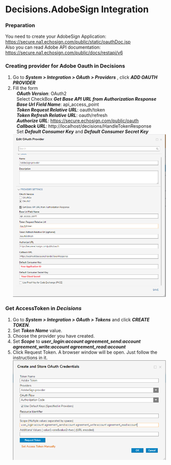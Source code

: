 # Decisions.AdobeSign Integration

### Preparation
You need to create your AdobeSign Application:
 https://secure.na1.echosign.com/public/static/oauthDoc.jsp
<br/>Also you can read Adobe API documentation:
https://secure.na1.echosign.com/public/docs/restapi/v6

### Creating provider for Adobe Oauth in Decisions
1. Go to ***System > Integration > OAuth > Providers***   ,  click ***ADD OAUTH PROVIDER***
  2. Fill the form<br />
&nbsp;&nbsp;   ***OAuth Version***: OAuth2 <br />
&nbsp;&nbsp;   Select CheckBox ***Get Base API URL from Authorization Response*** <br />
&nbsp;&nbsp;   ***Base Url Field Name***: api_access_point <br />
&nbsp;&nbsp;   ***Token Request Relative URL***: oauth/token <br />
&nbsp;&nbsp;   ***Token Refresh Relative URL***: oauth/refresh <br />
&nbsp;&nbsp;   ***Authorize URL***: https://secure.echosign.com/public/oauth <br />
&nbsp;&nbsp;   ***Callback URL***: http://localhost/decisions/HandleTokenResponse <br />
&nbsp;&nbsp;   Set ***Default Consumer Key*** and ***Default Consumer Secret Key***<br />
 ![screenshot of sample](https://github.com/Decisions-Modules/Decisions.AdobeSign/blob/master/Creating_provider.png)
 
 ### Get AccessToken in ***Decisions***
  1. Go to ***System > Integration > OAuth > Tokens*** and click ***CREATE TOKEN***.
  2. Set ***Token Name*** value.
  3. Choose the provider you have created.
  4. Set ***Scope*** to ***user_login:account agreement_send:account agreement_write:account agreement_read:account***
  5. Click Request Token. A browser window will be open. Just follow the instructions in it.
![screenshot of sample](https://github.com/Decisions-Modules/Decisions.AdobeSign/blob/master/Creating_token.png)
